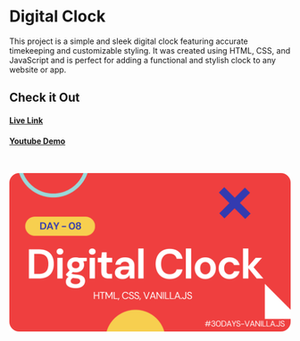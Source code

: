 # Digital Clock

This project is a simple and sleek digital clock featuring accurate timekeeping and customizable styling. It was created using HTML, CSS, and JavaScript and is perfect for adding a functional and stylish clock to any website or app.

## Check it Out

#### [Live Link](https://digital-clock-app-js.netlify.app/)

#### [Youtube Demo](https://youtu.be/TxCrJEbdGas)

<br/>

![Demo-screenshot-1](./assets/img/digital-clock.png)
